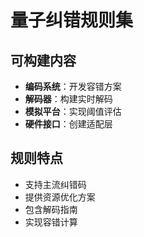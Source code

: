 # 量子纠错规则集

## 可构建内容

* **编码系统**：开发容错方案
* **解码器**：构建实时解码
* **模拟平台**：实现阈值评估
* **硬件接口**：创建适配层

## 规则特点

- 支持主流纠错码
- 提供资源优化方案
- 包含解码指南
- 实现容错计算
